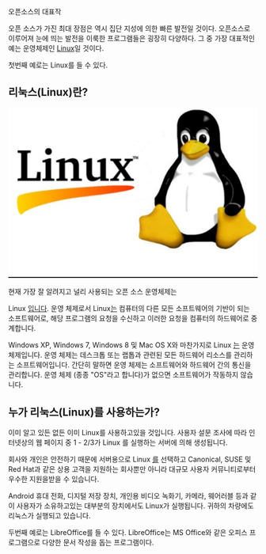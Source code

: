 오픈소스의 대표작

오픈 소스가 가진 최대 장점은 역시 집단 지성에 의한 빠른 발전일 것이다. 오픈소스로 이루어져 눈에 띄는 발전을 이룩한 프로그램들은 굉장히 다양하다. 그 중 가장 대표적인 예는 운영체제인 [Linux](c624-d508-c18c-c2a4-b97c-c0ac-c6a9-d55c-ac83/b9ac-b205-c2a4.md)일 것이다.

첫번째 예로는 Linux를 들 수 있다.

## 리눅스\(Linux\)란?

![](/assets/assets:Linux.jpg)

현재 가장 잘 알려지고 널리 사용되는 오픈 소스 운영체제는

Linux [입니다](https://www.linux.org/%29입니다). 운영 체제로서 Linux[는](https://www.linux.org/%29는) 컴퓨터의 다른 모든 소프트웨어의 기반이 되는 소프트웨어로, 해당 프로그램의 요청을 수신하고 이러한 요청을 컴퓨터의 하드웨어로 중계합니다.

Windows XP, Windows 7, Windows 8 및 Mac OS X와 ​​마찬가지로 Linux [는](https://www.linux.org/%29는) 운영 체제입니다. 운영 체제는 데스크톱 또는 랩톱과 관련된 모든 하드웨어 리소스를 관리하는 소프트웨어입니다. 간단히 말하면 운영 체제는 소프트웨어와 하드웨어 간의 통신을 관리합니다. 운영 체제 \(종종 "OS"라고 합니다\)가 없으면 소프트웨어가 작동하지 않습니다.

## 누가 리눅스\(Linux\)를 사용하는가?

이미 알고 있든 없든 이미 Linux를 사용하고있을 것입니다. 사용자 설문 조사에 따라 인터넷상의 웹 페이지 중 1 - 2/3가 Linux 를 실행하는 서버에 의해 생성됩니다.

회사와 개인은 안전하기 때문에 서버용으로 Linux [를](https://www.linux.org/%29를) 선택하고 Canonical, SUSE 및 Red Hat과 같은 상용 고객을 지원하는 회사뿐만 아니라 대규모 사용자 커뮤니티로부터 우수한 지원을받을 수 있습니다.

Android 휴대 전화, 디지털 저장 장치, 개인용 비디오 녹화기, 카메라, 웨어러블 등과 같이 사용자가 소유하고있는 대부분의 장치에서도 Linux가 실행됩니다. 귀하의 차량에도 리눅스가 실행되고 있습니다.

두번째 예로는 LibreOffice를 들 수 있다. LibreOffice는 MS Office와 같은 오피스 프로그램으로 다양한 문서 작성을 돕는 프로그램이다.

